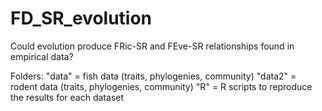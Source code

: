 # FD_SR_evolution

Could evolution produce FRic-SR and FEve-SR relationships found in empirical data?  

Folders:
"data" = fish data (traits, phylogenies, community)
"data2" = rodent data  (traits, phylogenies, community)
"R" = R scripts to reproduce the results for each dataset
